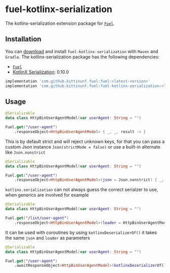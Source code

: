 # fuel-kotlinx-serialization

The kotlinx-serialization extension package for [`Fuel`](../README.md).

## Installation

You can [download](https://bintray.com/kittinunf/maven/Fuel-Android/_latestVersion) and install `fuel-kotlinx-serialization` with `Maven` and `Gradle`. The kotlinx-serialization package has the following dependencies:
* [`Fuel`](../fuel/README.md)
* [KotlinX Serialization](https://github.com/Kotlin/kotlinx.serialization#gradle): 0.10.0

```groovy
implementation 'com.github.kittinunf.fuel:fuel:<latest-version>'
implementation 'com.github.kittinunf.fuel:fuel-kotlinx-serialization:<latest-version>'
```

## Usage

```kotlin
@Serializable
data class HttpBinUserAgentModel(var userAgent: String = "")

Fuel.get("/user-agent")
    .responseObject<HttpBinUserAgentModel> { _, _, result -> }
```

This is by default strict and will reject unknown keys, for that you can pass a custom Json instance `Json(strictMode = false)` or use a built-in alternate like `Json.nonstrict`

```kotlin
@Serializable
data class HttpBinUserAgentModel(var userAgent: String = "")

Fuel.get("/user-agent")
    .responseObject<HttpBinUserAgentModel>(json = Json.nonstrict) { _, _, result -> }
```

`kotlinx.serialization` can not always guess the correct serialzer to use, when generics are involved for example

```kotlin
@Serializable
data class HttpBinUserAgentModel(var userAgent: String = "")

Fuel.get("/list/user-agent")
    .responseObject<HttpBinUserAgentModel>(loader = HttpBinUserAgentModel.serializer().list) { _, _, result -> }
```

It can be used with coroutines by using `kotlinxDeserializerOf()` it takes the same `json` and `loader` as parameters

```kotlin
@Serializable
data class HttpBinUserAgentModel(var userAgent: String = "")

Fuel.get("/user-agent")
    .awaitResponseObject<HttpBinUserAgentModel>(kotlinxDeserializerOf()) { _, _, result -> }
```
